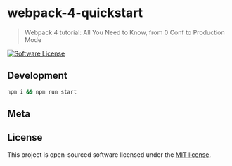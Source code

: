 # webpack-4-quickstart
> Webpack 4 tutorial: All You Need to Know, from 0 Conf to Production Mode

[![Software License](https://img.shields.io/badge/license-MIT-brightgreen.svg?style=flat)](LICENSE)

## Development

```bash
npm i && npm run start
```

## Meta


## License

This project is open-sourced software licensed under the [MIT license](http://opensource.org/licenses/MIT).
